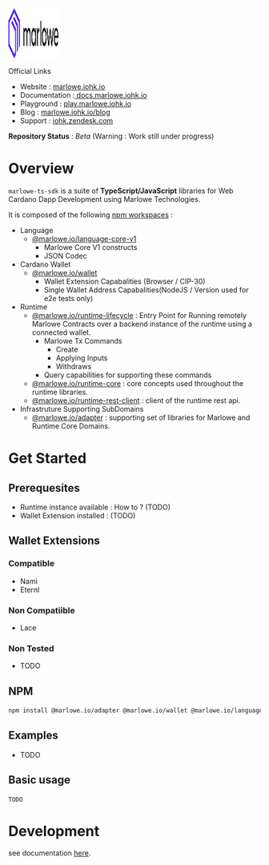 <div align="left">
    <img src="./doc/image/logo.svg" alt="Logo" width="100" height="100"> 
</div>

Official Links

- Website : <a href="https://marlowe.iohk.io" > marlowe.iohk.io </a>
- Documentation :<a href="https://docs.marlowe.iohk.io" > docs.marlowe.iohk.io </a>
- Playground : <a href="https://play.marlowe.iohk.io" > play.marlowe.iohk.io </a>
- Blog : <a href="https://marlowe.iohk.io/blog" > marlowe.iohk.io/blog </a>
- Support : <a href="https://iohk.zendesk.com/hc/en-us/requests/new" > iohk.zendesk.com </a>

**Repository Status** : _Beta_ (Warning : Work still under progress)

# Overview

`marlowe-ts-sdk` is a suite of **TypeScript/JavaScript** libraries for Web Cardano Dapp Development using Marlowe Technologies.

It is composed of the following [npm workspaces](https://docs.npmjs.com/cli/v7/using-npm/workspaces) :

- Language
  - [@marlowe.io/language-core-v1](./packages/language/core/v1/)
    - Marlowe Core V1 constructs
    - JSON Codec
- Cardano Wallet
  - [@marlowe.io/wallet](./packages/runtime/core/)
    - Wallet Extension Capabalities (Browser / CIP-30)
    - Single Wallet Address Capabalities(NodeJS / Version used for e2e tests only)
- Runtime
  - [@marlowe.io/runtime-lifecycle](./packages/runtime/lifecycle/) : Entry Point for Running remotely Marlowe Contracts over a backend instance of the runtime using a connected wallet.
    - Marlowe Tx Commands
      - Create
      - Applying Inputs
      - Withdraws
    - Query capabilities for supporting these commands
  - [@marlowe.io/runtime-core](./packages/runtime/core/) : core concepts used throughout the runtime libraries.
  - [@marlowe.io/runtime-rest-client](./packages/runtime/client/rest/) : client of the runtime rest api.
- Infrastruture Supporting SubDomains
  - [@marlowe.io/adapter](./packages/adapter) : supporting set of libraries for Marlowe and Runtime Core Domains.

# Get Started

## Prerequesites

- Runtime instance available : How to ? (TODO)
- Wallet Extension installed : (TODO)

## Wallet Extensions

### Compatible

- Nami
- Eternl

### Non Compatiible

- Lace

### Non Tested

- TODO

## NPM

```bash
npm install @marlowe.io/adapter @marlowe.io/wallet @marlowe.io/language-core-v1 @marlowe.io/runtime @marlowe.io/runtime-core @marlowe.io/runtime-rest-client
```

## Examples

- TODO

## Basic usage

```
TODO
```

# Development

see documentation [here](./doc/howToDevelop.md).
